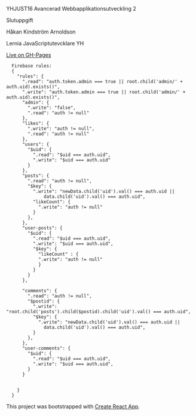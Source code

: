 YHJUST16 Avancerad Webbapplikationsutveckling 2

Slutuppgift

Håkan Kindström Arnoldson

Lernia JavaScriptutevcklare YH


[Live on GH-Pages](https://hkarn.github.io/social-app-yhjust16/)

      Firebase rules:
      {
        "rules": {
          ".read": "auth.token.admin === true || root.child('admin/' + auth.uid).exists()",
          ".write": "auth.token.admin === true || root.child('admin/' + auth.uid).exists()",
          "admin": {
            ".write": "false",
            ".read": "auth != null"
          },
          "likes": {
            ".write": "auth != null",
            ".read": "auth != null"
          },
          "users": {
            "$uid": {
              ".read": "$uid === auth.uid",
              ".write": "$uid === auth.uid"
            }
          },
          "posts": {
            ".read": "auth != null",
            "$key": {
              ".write": "newData.child('uid').val() === auth.uid || 
                  data.child('uid').val() === auth.uid",
              "likeCount": {
                ".write": "auth != null"
              }
            },
          },
          "user-posts": {
            "$uid": {
              ".read": "$uid === auth.uid",
              ".write": "$uid === auth.uid",
              "$key": {
                "likeCount" : {
                ".write": "auth != null"
                }
              }
            }
          },
          
          "comments": {
            ".read": "auth != null",
            "$postid": {
              ".write": "root.child('posts').child($postid).child('uid').val() === auth.uid",
              "$key": {
                ".write": "newData.child('uid').val() === auth.uid || 
                  data.child('uid').val() === auth.uid",
              }
            },
          },
          "user-comments": {
            "$uid": {
              ".read": "$uid === auth.uid",
              ".write": "$uid === auth.uid",
            }
          }
          
          
        }
      }


This project was bootstrapped with [Create React App](https://github.com/facebookincubator/create-react-app).
